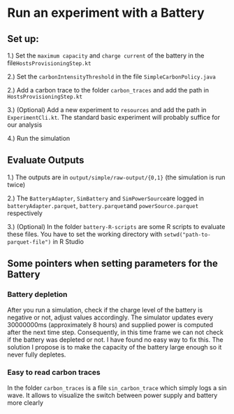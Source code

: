 # Run an experiment with a Battery 

## Set up:

1.) Set the `maximum capacity` and `charge current` of the battery in the file`HostsProvisioningStep.kt`

2.) Set the `carbonIntensityThreshold` in the file `SimpleCarbonPolicy.java` 

2.) Add a carbon trace to the folder `carbon_traces` and add the path in `HostsProvisioningStep.kt`

3.) (Optional) Add a new experiment to `resources` and add the path in `ExperimentCli.kt`. The standard basic experiment will probably suffice for our analysis 

4.) Run the simulation 

## Evaluate Outputs

1.) The outputs are in `output/simple/raw-output/{0,1}` (the simulation is run twice)

2.) The `BatteryAdapter`, `SimBattery` and `SimPowerSource`are logged in `batteryAdapter.parquet`, `battery.parquet`and `powerSource.parquet` respectively

3.) (Optional) In the folder `battery-R-scripts` are some R scripts to evaluate these files. You have to set the working directory 
with `setwd("path-to-parquet-file")` in R Studio  


## Some pointers when setting parameters for the Battery 

### Battery depletion 
After you run a simulation, check if the charge level of the battery is negative or not, adjust values accordingly. 
The simulator updates every 30000000ms (approximately 8 hours) and supplied power is computed after the next time step. 
Consequently, in this time frame we can not check if the battery was depleted or not. I have found no easy way to fix this. 
The solution I propose is to make the capacity of the battery large enough so it never fully depletes. 

### Easy to read carbon traces 
In the folder `carbon_traces` is a file `sin_carbon_trace` which simply logs a sin wave. It allows to visualize the switch between power supply and battery more clearly 

